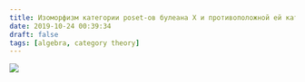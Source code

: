```yaml
---
title: Изоморфизм категории poset-ов булеана X и противоположной ей категорий
date: 2019-10-24 00:39:34
draft: false
tags: [algebra, category theory]
---
```


![](https://sun9-78.userapi.com/impf/c858332/v858332765/bc3a2/eGRNxDdK6y4.jpg?size=423x156&quality=96&sign=4407bf526b079b25ed87d6370dbef5e1&c_uniq_tag=8vIPReH_4n1yDW8Wk7GoZafhpoTt9PvBCeZ7Tb7K3iY&type=album)
